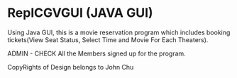 # ReplCGVGUI (JAVA GUI)
Using Java GUI, this is a movie reservation program which includes booking tickets(View Seat Status, Select Time and Movie For Each Theaters). 

ADMIN - CHECK All the Members signed up for the program.


CopyRights of Design belongs to John Chu
